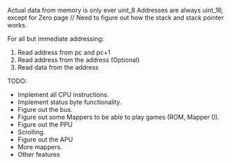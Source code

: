 Actual data from memory is only ever uint_8
Addresses are always uint_16, except for Zero page
// Need to figure out how the stack and stack pointer works.

For all but immediate addressing:
1. Read address from pc and pc+1
2. Read address from the address (Optional)
3. Read data from the address

TODO:
* Implement all CPU instructions.
* Implement status byte functionality.
* Figure out the bus.
* Figure out some Mappers to be able to play games (ROM, Mapper 0).
* Figure out the PPU
* Scrolling.
* Figure out the APU
* More mappers.
* Other features